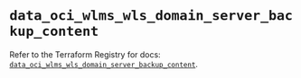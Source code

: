 # `data_oci_wlms_wls_domain_server_backup_content`

Refer to the Terraform Registry for docs: [`data_oci_wlms_wls_domain_server_backup_content`](https://registry.terraform.io/providers/hashicorp/oci/7.19.0/docs/data-sources/wlms_wls_domain_server_backup_content).
